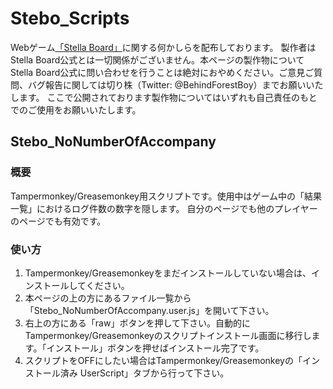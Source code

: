 # Stebo_Scripts

Webゲーム[「Stella Board」](http://stella2.428.st/)に関する何かしらを配布しております。
製作者はStella Board公式とは一切関係がございません。本ページの製作物についてStella Board公式に問い合わせを行うことは絶対におやめください。ご意見ご質問、バグ報告に関しては切り株（Twitter: @BehindForestBoy）までお願いいたします。
ここで公開されております製作物についてはいずれも自己責任のもとでのご使用をお願いいたします。

## Stebo_NoNumberOfAccompany

### 概要

Tampermonkey/Greasemonkey用スクリプトです。使用中はゲーム中の「結果一覧」におけるログ件数の数字を隠します。
自分のページでも他のプレイヤーのページでも有効です。

### 使い方

1. Tampermonkey/Greasemonkeyをまだインストールしていない場合は、インストールしてください。
2. 本ページの上の方にあるファイル一覧から「Stebo_NoNumberOfAccompany.user.js」を開いて下さい。
3. 右上の方にある「raw」ボタンを押して下さい。自動的にTampermonkey/Greasemonkeyのスクリプトインストール画面に移行します。「インストール」ボタンを押せばインストール完了です。
4. スクリプトをOFFにしたい場合はTampermonkey/Greasemonkeyの「インストール済み UserScript」タブから行って下さい。
